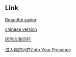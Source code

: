 ## Link

[Beautiful savior](https://www.youtube.com/watch?v=saK6vStMQ8U)

[chinese version](https://www.youtube.com/watch?v=ZPVChPb5J7Q)

[因你与我同行](https://www.youtube.com/watch?v=QA15Qiq_oJo)

[进入你的同在/Into Your Presence](https://www.youtube.com/watch?v=PVxCVNghAl4)
